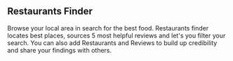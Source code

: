 ## Restaurants Finder

Browse your local area in search for the best food. Restaurants finder locates best places, sources 5 most helpful
reviews and let's you filter your search. You can also add Restaurants and Reviews to build up credibility and share your
findings with others.